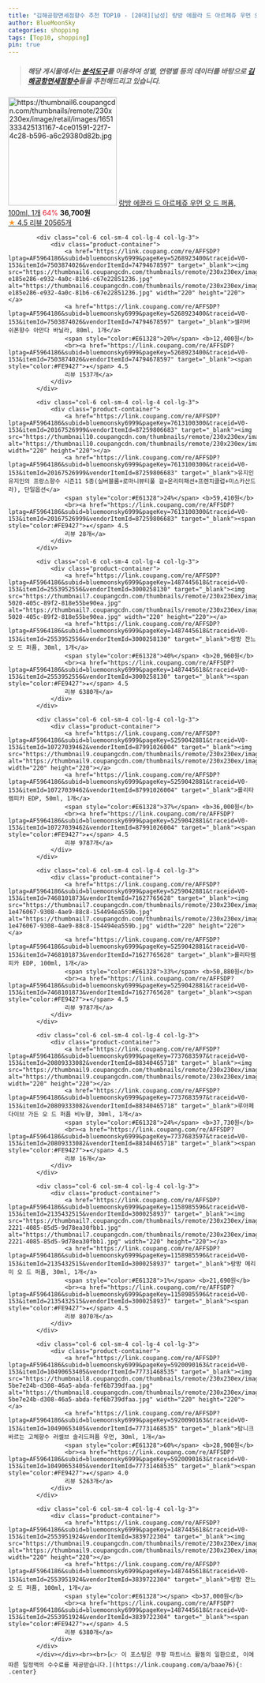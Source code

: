 ```yaml
---
title: "김해공항면세점향수 추천 TOP10 - [20대][남성] 랑방 에끌라 드 아르페쥬 우먼 오 드 퍼퓸, 100ml, 1개"
author: BlueMoonSky
categories: shopping
tags: [Top10, shopping]
pin: true
---
```


> ##### 해당 게시물에서는 [**분석도구**](https://itemscout.io/)를 이용하여 **성별**, **연령별** 등의 데이터를 바탕으로 [**김해공항면세점향수**](https://link.coupang.com/a/baae76)들을 추천해드리고 있습니다.
<div class="container"><div class="row">
            <div class="col-6 col-sm-4 col-lg-4 col-lg-3">
                <div class="product-container">
                    <a href="https://link.coupang.com/re/AFFSDP?lptag=AF5964186&subid=bluemoonsky6999&pageKey=7546593601&traceid=V0-153&itemId=2553925886&vendorItemId=3032011834" target="_blank"><img src="https://thumbnail6.coupangcdn.com/thumbnails/remote/230x230ex/image/retail/images/1651333425131167-4ce01591-22f7-4c28-b596-a6c29380d82b.jpg" alt="https://thumbnail6.coupangcdn.com/thumbnails/remote/230x230ex/image/retail/images/1651333425131167-4ce01591-22f7-4c28-b596-a6c29380d82b.jpg" width="220" height="220"></a>
                    <a href="https://link.coupang.com/re/AFFSDP?lptag=AF5964186&subid=bluemoonsky6999&pageKey=7546593601&traceid=V0-153&itemId=2553925886&vendorItemId=3032011834" target="_blank">랑방 에끌라 드 아르페쥬 우먼 오 드 퍼퓸, 100ml, 1개</a>
                    <span style="color:#E61328">64%</span> <b>36,700원</b>
                    <br><a href="https://link.coupang.com/re/AFFSDP?lptag=AF5964186&subid=bluemoonsky6999&pageKey=7546593601&traceid=V0-153&itemId=2553925886&vendorItemId=3032011834" target="_blank"><span style="color:#FE9427">★</span> 4.5
                    리뷰 20565개</a>
                </div>
            </div>
            
            <div class="col-6 col-sm-4 col-lg-4 col-lg-3">
                <div class="product-container">
                    <a href="https://link.coupang.com/re/AFFSDP?lptag=AF5964186&subid=bluemoonsky6999&pageKey=5268923400&traceid=V0-153&itemId=7503874026&vendorItemId=74794678597" target="_blank"><img src="https://thumbnail6.coupangcdn.com/thumbnails/remote/230x230ex/image/retail/images/1116802864553980-e185e286-e932-4a0c-81b6-c67e22851236.jpg" alt="https://thumbnail6.coupangcdn.com/thumbnails/remote/230x230ex/image/retail/images/1116802864553980-e185e286-e932-4a0c-81b6-c67e22851236.jpg" width="220" height="220"></a>
                    <a href="https://link.coupang.com/re/AFFSDP?lptag=AF5964186&subid=bluemoonsky6999&pageKey=5268923400&traceid=V0-153&itemId=7503874026&vendorItemId=74794678597" target="_blank">셀러버 쉬폰향수 아만다 바닐라, 80ml, 1개</a>
                    <span style="color:#E61328">20%</span> <b>12,400원</b>
                    <br><a href="https://link.coupang.com/re/AFFSDP?lptag=AF5964186&subid=bluemoonsky6999&pageKey=5268923400&traceid=V0-153&itemId=7503874026&vendorItemId=74794678597" target="_blank"><span style="color:#FE9427">★</span> 4.5
                    리뷰 1537개</a>
                </div>
            </div>
            
            <div class="col-6 col-sm-4 col-lg-4 col-lg-3">
                <div class="product-container">
                    <a href="https://link.coupang.com/re/AFFSDP?lptag=AF5964186&subid=bluemoonsky6999&pageKey=7613100300&traceid=V0-153&itemId=20167526999&vendorItemId=87259806683" target="_blank"><img src="https://thumbnail10.coupangcdn.com/thumbnails/remote/230x230ex/image/vendor_inventory/5d6e/bb3161513c71fee89258567b10e0bab91d31243b33b30b4a735c6f878dac.jpg" alt="https://thumbnail10.coupangcdn.com/thumbnails/remote/230x230ex/image/vendor_inventory/5d6e/bb3161513c71fee89258567b10e0bab91d31243b33b30b4a735c6f878dac.jpg" width="220" height="220"></a>
                    <a href="https://link.coupang.com/re/AFFSDP?lptag=AF5964186&subid=bluemoonsky6999&pageKey=7613100300&traceid=V0-153&itemId=20167526999&vendorItemId=87259806683" target="_blank">유지인 유지인의 프랑스향수 시즌11 5종(실버블룸+로마니뷰티풀 걸+온리미패션+프렌치클럽+미스카산드라), 단일옵션</a>
                    <span style="color:#E61328">24%</span> <b>59,410원</b>
                    <br><a href="https://link.coupang.com/re/AFFSDP?lptag=AF5964186&subid=bluemoonsky6999&pageKey=7613100300&traceid=V0-153&itemId=20167526999&vendorItemId=87259806683" target="_blank"><span style="color:#FE9427">★</span> 4.5
                    리뷰 28개</a>
                </div>
            </div>
            
            <div class="col-6 col-sm-4 col-lg-4 col-lg-3">
                <div class="product-container">
                    <a href="https://link.coupang.com/re/AFFSDP?lptag=AF5964186&subid=bluemoonsky6999&pageKey=1487445618&traceid=V0-153&itemId=2553952556&vendorItemId=3000258130" target="_blank"><img src="https://thumbnail7.coupangcdn.com/thumbnails/remote/230x230ex/image/product/image/vendoritem/2016/07/25/3000258130/d78acbef-5020-405c-89f2-818e55be90ea.jpg" alt="https://thumbnail7.coupangcdn.com/thumbnails/remote/230x230ex/image/product/image/vendoritem/2016/07/25/3000258130/d78acbef-5020-405c-89f2-818e55be90ea.jpg" width="220" height="220"></a>
                    <a href="https://link.coupang.com/re/AFFSDP?lptag=AF5964186&subid=bluemoonsky6999&pageKey=1487445618&traceid=V0-153&itemId=2553952556&vendorItemId=3000258130" target="_blank">랑방 잔느 오 드 퍼퓸, 30ml, 1개</a>
                    <span style="color:#E61328">40%</span> <b>20,960원</b>
                    <br><a href="https://link.coupang.com/re/AFFSDP?lptag=AF5964186&subid=bluemoonsky6999&pageKey=1487445618&traceid=V0-153&itemId=2553952556&vendorItemId=3000258130" target="_blank"><span style="color:#FE9427">★</span> 4.5
                    리뷰 6380개</a>
                </div>
            </div>
            
            <div class="col-6 col-sm-4 col-lg-4 col-lg-3">
                <div class="product-container">
                    <a href="https://link.coupang.com/re/AFFSDP?lptag=AF5964186&subid=bluemoonsky6999&pageKey=5259042881&traceid=V0-153&itemId=10727039462&vendorItemId=87991026004" target="_blank"><img src="https://thumbnail9.coupangcdn.com/thumbnails/remote/230x230ex/image/vendor_inventory/59a0/e5a692b2e89937c95115478bbea141b49d428f699ee364ed456021c1f28e.jpg" alt="https://thumbnail9.coupangcdn.com/thumbnails/remote/230x230ex/image/vendor_inventory/59a0/e5a692b2e89937c95115478bbea141b49d428f699ee364ed456021c1f28e.jpg" width="220" height="220"></a>
                    <a href="https://link.coupang.com/re/AFFSDP?lptag=AF5964186&subid=bluemoonsky6999&pageKey=5259042881&traceid=V0-153&itemId=10727039462&vendorItemId=87991026004" target="_blank">롤리타렘피카 EDP, 50ml, 1개</a>
                    <span style="color:#E61328">37%</span> <b>36,000원</b>
                    <br><a href="https://link.coupang.com/re/AFFSDP?lptag=AF5964186&subid=bluemoonsky6999&pageKey=5259042881&traceid=V0-153&itemId=10727039462&vendorItemId=87991026004" target="_blank"><span style="color:#FE9427">★</span> 4.5
                    리뷰 9787개</a>
                </div>
            </div>
            
            <div class="col-6 col-sm-4 col-lg-4 col-lg-3">
                <div class="product-container">
                    <a href="https://link.coupang.com/re/AFFSDP?lptag=AF5964186&subid=bluemoonsky6999&pageKey=5259042881&traceid=V0-153&itemId=7468101873&vendorItemId=71627765628" target="_blank"><img src="https://thumbnail7.coupangcdn.com/thumbnails/remote/230x230ex/image/retail/images/200452496786511-1e476067-9308-4ae9-88c8-154494ea559b.jpg" alt="https://thumbnail7.coupangcdn.com/thumbnails/remote/230x230ex/image/retail/images/200452496786511-1e476067-9308-4ae9-88c8-154494ea559b.jpg" width="220" height="220"></a>
                    <a href="https://link.coupang.com/re/AFFSDP?lptag=AF5964186&subid=bluemoonsky6999&pageKey=5259042881&traceid=V0-153&itemId=7468101873&vendorItemId=71627765628" target="_blank">롤리타렘피카 EDP, 100ml, 1개</a>
                    <span style="color:#E61328">33%</span> <b>50,880원</b>
                    <br><a href="https://link.coupang.com/re/AFFSDP?lptag=AF5964186&subid=bluemoonsky6999&pageKey=5259042881&traceid=V0-153&itemId=7468101873&vendorItemId=71627765628" target="_blank"><span style="color:#FE9427">★</span> 4.5
                    리뷰 9787개</a>
                </div>
            </div>
            
            <div class="col-6 col-sm-4 col-lg-4 col-lg-3">
                <div class="product-container">
                    <a href="https://link.coupang.com/re/AFFSDP?lptag=AF5964186&subid=bluemoonsky6999&pageKey=7737683597&traceid=V0-153&itemId=20809333082&vendorItemId=88340465718" target="_blank"><img src="https://thumbnail9.coupangcdn.com/thumbnails/remote/230x230ex/image/vendor_inventory/1e3f/bb0ca4fb53bce68b138d18329c656bd229bc353b070f4562ba0069ff05bd.jpg" alt="https://thumbnail9.coupangcdn.com/thumbnails/remote/230x230ex/image/vendor_inventory/1e3f/bb0ca4fb53bce68b138d18329c656bd229bc353b070f4562ba0069ff05bd.jpg" width="220" height="220"></a>
                    <a href="https://link.coupang.com/re/AFFSDP?lptag=AF5964186&subid=bluemoonsky6999&pageKey=7737683597&traceid=V0-153&itemId=20809333082&vendorItemId=88340465718" target="_blank">루아페 다이브 가든 오 드 퍼퓸 비누향, 30ml, 1개</a>
                    <span style="color:#E61328">24%</span> <b>37,730원</b>
                    <br><a href="https://link.coupang.com/re/AFFSDP?lptag=AF5964186&subid=bluemoonsky6999&pageKey=7737683597&traceid=V0-153&itemId=20809333082&vendorItemId=88340465718" target="_blank"><span style="color:#FE9427">★</span> 4.5
                    리뷰 16개</a>
                </div>
            </div>
            
            <div class="col-6 col-sm-4 col-lg-4 col-lg-3">
                <div class="product-container">
                    <a href="https://link.coupang.com/re/AFFSDP?lptag=AF5964186&subid=bluemoonsky6999&pageKey=1158985596&traceid=V0-153&itemId=2135432515&vendorItemId=3000258937" target="_blank"><img src="https://thumbnail7.coupangcdn.com/thumbnails/remote/230x230ex/image/product/image/vendoritem/2019/02/15/3000258937/7fe21e67-2221-4085-85d5-9d78ea30fbb1.jpg" alt="https://thumbnail7.coupangcdn.com/thumbnails/remote/230x230ex/image/product/image/vendoritem/2019/02/15/3000258937/7fe21e67-2221-4085-85d5-9d78ea30fbb1.jpg" width="220" height="220"></a>
                    <a href="https://link.coupang.com/re/AFFSDP?lptag=AF5964186&subid=bluemoonsky6999&pageKey=1158985596&traceid=V0-153&itemId=2135432515&vendorItemId=3000258937" target="_blank">랑방 메리 미 오 드 퍼퓸, 30ml, 1개</a>
                    <span style="color:#E61328">1%</span> <b>21,690원</b>
                    <br><a href="https://link.coupang.com/re/AFFSDP?lptag=AF5964186&subid=bluemoonsky6999&pageKey=1158985596&traceid=V0-153&itemId=2135432515&vendorItemId=3000258937" target="_blank"><span style="color:#FE9427">★</span> 4.5
                    리뷰 8070개</a>
                </div>
            </div>
            
            <div class="col-6 col-sm-4 col-lg-4 col-lg-3">
                <div class="product-container">
                    <a href="https://link.coupang.com/re/AFFSDP?lptag=AF5964186&subid=bluemoonsky6999&pageKey=5920090163&traceid=V0-153&itemId=10490653405&vendorItemId=77731468535" target="_blank"><img src="https://thumbnail8.coupangcdn.com/thumbnails/remote/230x230ex/image/retail/images/5887377666819169-5be7e24b-d308-46a5-abda-fef6b739dfaa.jpg" alt="https://thumbnail8.coupangcdn.com/thumbnails/remote/230x230ex/image/retail/images/5887377666819169-5be7e24b-d308-46a5-abda-fef6b739dfaa.jpg" width="220" height="220"></a>
                    <a href="https://link.coupang.com/re/AFFSDP?lptag=AF5964186&subid=bluemoonsky6999&pageKey=5920090163&traceid=V0-153&itemId=10490653405&vendorItemId=77731468535" target="_blank">탐니크 바르는 고체향수 러셀브 솔리드퍼퓸 우먼, 30ml, 1개</a>
                    <span style="color:#E61328">60%</span> <b>28,900원</b>
                    <br><a href="https://link.coupang.com/re/AFFSDP?lptag=AF5964186&subid=bluemoonsky6999&pageKey=5920090163&traceid=V0-153&itemId=10490653405&vendorItemId=77731468535" target="_blank"><span style="color:#FE9427">★</span> 4.0
                    리뷰 5263개</a>
                </div>
            </div>
            
            <div class="col-6 col-sm-4 col-lg-4 col-lg-3">
                <div class="product-container">
                    <a href="https://link.coupang.com/re/AFFSDP?lptag=AF5964186&subid=bluemoonsky6999&pageKey=1487445618&traceid=V0-153&itemId=2553951924&vendorItemId=3839722304" target="_blank"><img src="https://thumbnail9.coupangcdn.com/thumbnails/remote/230x230ex/image/vendor_inventory/6371/22dea2c7f4dadd389e5ec3abe409bea9cd212d7e1e4718ba95ada87cc6bc.jpg" alt="https://thumbnail9.coupangcdn.com/thumbnails/remote/230x230ex/image/vendor_inventory/6371/22dea2c7f4dadd389e5ec3abe409bea9cd212d7e1e4718ba95ada87cc6bc.jpg" width="220" height="220"></a>
                    <a href="https://link.coupang.com/re/AFFSDP?lptag=AF5964186&subid=bluemoonsky6999&pageKey=1487445618&traceid=V0-153&itemId=2553951924&vendorItemId=3839722304" target="_blank">랑방 잔느 오 드 퍼퓸, 100ml, 1개</a>
                    <span style="color:#E61328"></span> <b>37,000원</b>
                    <br><a href="https://link.coupang.com/re/AFFSDP?lptag=AF5964186&subid=bluemoonsky6999&pageKey=1487445618&traceid=V0-153&itemId=2553951924&vendorItemId=3839722304" target="_blank"><span style="color:#FE9427">★</span> 4.5
                    리뷰 6380개</a>
                </div>
            </div>
            </div></div><br><br>[👉 이 포스팅은 쿠팡 파트너스 활동의 일환으로, 이에 따른 일정액의 수수료를 제공받습니다.](https://link.coupang.com/a/baae76){: .center}